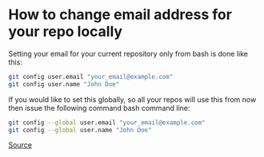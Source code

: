 # How to change email address for your repo locally

Setting your email for your current repository only from bash is done like this: 

 ```bash
git config user.email "your_email@example.com"
git config user.name "John Doe"
 ```
If you would like to set this globally, so all your repos will use this from now then issue the following command bash command line: 

 ```bash
git config --global user.email "your_email@example.com"
git config --global user.name "John Doe"
 ```

[Source](https://help.github.com/articles/setting-your-email-in-git/)
